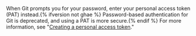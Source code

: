 When Git prompts you for your password, enter your personal access token (PAT) instead.{% ifversion not ghae %} Password-based authentication for Git is deprecated, and using a PAT is more secure.{% endif %} For more information, see "[Creating a personal access token](/github/authenticating-to-github/creating-a-personal-access-token)."
